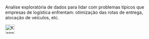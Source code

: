 Analise exploratória de dados para lidar com problemas típicos que empresas de logística enfrentam: otimização das rotas de entrega, alocação de veículos, etc.

[<img src='https://img.shields.io/badge/Kaggle-20BEFF?style=for-the-badge&logo=Kaggle&logoColor=white' alt='Kaggle' height='30'>](https://www.kaggle.com/code/lucasfurlanette/eda-loggi)
